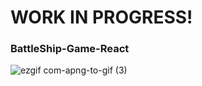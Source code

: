 # WORK IN PROGRESS!
### BattleShip-Game-React 

![ezgif com-apng-to-gif (3)](https://user-images.githubusercontent.com/18620920/64641625-d634ee80-d40c-11e9-9fde-44c0979ed51a.gif)
